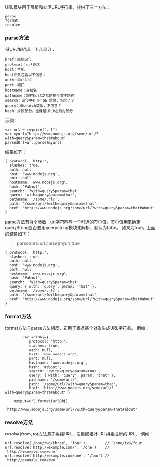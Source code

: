 URL模块用于解析和处理URL字符串，提供了三个方法：

```
parse
format
resolve
```
    
### parse方法
将URL解析成一下几部分：

    href：原始url
    protocal：url协议
    host：主机
    host中又包含以下信息：
    auth：用户认证
    port：端口
    hostname：主机名
    pathname：跟在host之后的整个文件路径
    search：url中HTTP GET信息，包含了？
    query：跟search类似，不包含？
    hash：片段部分，也就是URL#之后的部分
示例：
>
    var url = require("url")
    var myurl="http://www.nodejs.org/some/url/?with=query&param=that#about"
    parsedUrl=url.parse(myurl)
结果如下：

    { protocol: 'http:',
      slashes: true,
      auth: null,
      host: 'www.nodejs.org',
      port: null,
      hostname: 'www.nodejs.org',
      hash: '#about',
      search: '?with=query&param=that',
      query: 'with=query&param=that',
      pathname: '/some/url/',
      path: '/some/url/?with=query&param=that',
      href: 'http://www.nodejs.org/some/url/?with=query&param=that#about' 
    }
    
parse方法有两个参数：url字符串与一个可选的布尔值。布尔值用来确定queryString是否要用querystring模块来解析，默认为false。
如果为true，上面的结果如下：

> parsedUrl=url.parse(myurl,true)

    { protocol: 'http:',
      slashes: true,
      auth: null,
      host: 'www.nodejs.org',
      port: null,
      hostname: 'www.nodejs.org',
      hash: '#about',
      search: '?with=query&param=that',
      query: { with: 'query', param: 'that' },
      pathname: '/some/url/',
      path: '/some/url/?with=query&param=that',
      href: 'http://www.nodejs.org/some/url/?with=query&param=that#about' }
      
### format方法
format方法与parse方法相反，它用于根据某个对象生成URL字符串。
例如：

```
        var urlObj={
           protocol: 'http:',
           slashes: true,
           auth: null,
           host: 'www.nodejs.org',
           port: null,
           hostname: 'www.nodejs.org',
           hash: '#about',
           search: '?with=query&param=that',
           query: { with: 'query', param: 'that' },
           pathname: '/some/url/',
           path: '/some/url/?with=query&param=that',
           href: 'http://www.nodejs.org/some/url/?with=query&param=that#about' }

    output=url.format(urlObj)
```
    
    'http://www.nodejs.org/some/url/?with=query&param=that#about'
### resolve方法
resolve(from, to)方法用于拼接URL，它根据相对URL拼接成新的URL。
例如：

    url.resolve('/one/two/three', 'four')         // '/one/two/four'
    url.resolve('http://example.com/', '/one')    // 'http://example.com/one'
    url.resolve('http://example.com/one', '/two') // 'http://example.com/two'
